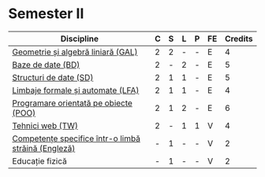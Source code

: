 # Semester II
| Discipline                                       | C | S | L | P | FE | Credits |
|--------------------------------------------------|---|---|---|---|----|---------|
| [Geometrie și algebră liniară (GAL)](https://github.com/Andrei137/FMI-Materials/tree/master/Year%20I/Semester%20II/Geometrie%20Si%20Algebra%20Liniara)                     | 2 | 2 | - | - | E  | 4       |
| [Baze de date (BD)](https://github.com/Andrei137/FMI-Materials/tree/master/Year%20I/Semester%20II/Baze%20De%20Date)                                     | 2 | - | 2 | - | E  | 5       |
| [Structuri de date (SD)](https://github.com/Andrei137/FMI-Materials/tree/master/Year%20I/Semester%20II/Structuri%20De%20Date)                                | 2 | 1 | 1 | - | E  | 5       |
| [Limbaje formale și automate (LFA)](https://github.com/Andrei137/FMI-Materials/tree/master/Year%20I/Semester%20II/Limbaje%20Formale%20Si%20Automate)                      | 2 | 1 | 1 | - | E  | 4       |
| [Programare orientată pe obiecte (POO)](https://github.com/Andrei137/FMI-Materials/tree/master/Year%20I/Semester%20II/Programare%20Orientata%20Pe%20Obiecte)                  | 2 | 1 | 2 | - | E  | 6       |
| [Tehnici web (TW)](https://github.com/Andrei137/FMI-Materials/tree/master/Year%20I/Semester%20II/Tehnici%20Web)                                      | 2 | - | 1 | 1 | V  | 4       |
| [Competențe specifice într-o limbă străină (Engleză)](https://github.com/Andrei137/FMI-Materials/tree/master/Year%20I/Semester%20II/Engleza)        | - | 1 | - | - | V  | 2       |
| Educație fizică                                  | - | 1 | - | - | V  | 2       |